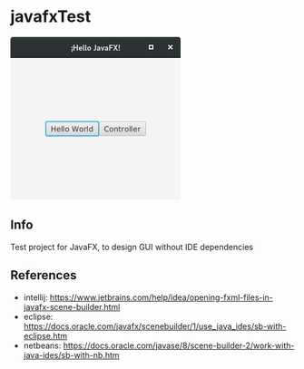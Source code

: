 # javafxTest

![screenshot](etc/screenshot.png)

## Info

Test project for JavaFX, to design GUI without IDE dependencies

## References

- intellij: https://www.jetbrains.com/help/idea/opening-fxml-files-in-javafx-scene-builder.html
- eclipse: https://docs.oracle.com/javafx/scenebuilder/1/use_java_ides/sb-with-eclipse.htm
- netbeans: https://docs.oracle.com/javase/8/scene-builder-2/work-with-java-ides/sb-with-nb.htm
